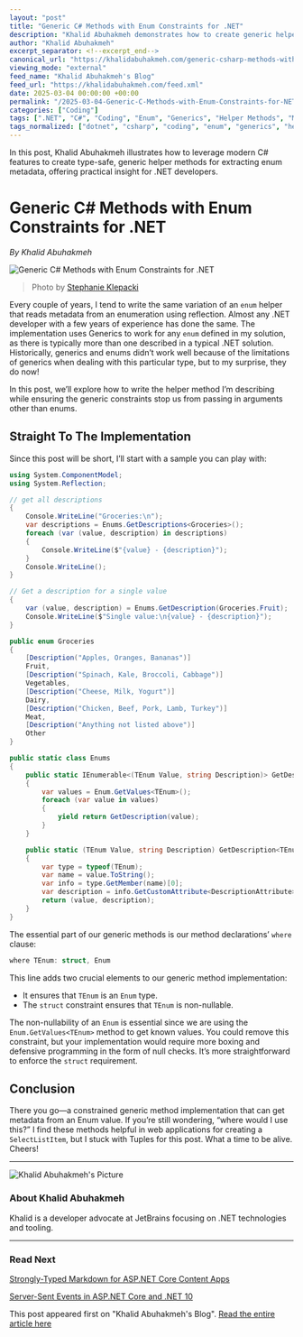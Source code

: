 ```yaml
---
layout: "post"
title: "Generic C# Methods with Enum Constraints for .NET"
description: "Khalid Abuhakmeh demonstrates how to create generic helper methods in C# that work specifically with enums, using updated generic constraints in .NET. The post covers practical implementation, explains the value of constraining generics, and discusses real-world use cases for enum metadata extraction."
author: "Khalid Abuhakmeh"
excerpt_separator: <!--excerpt_end-->
canonical_url: "https://khalidabuhakmeh.com/generic-csharp-methods-with-enum-constraints-for-dotnet"
viewing_mode: "external"
feed_name: "Khalid Abuhakmeh's Blog"
feed_url: "https://khalidabuhakmeh.com/feed.xml"
date: 2025-03-04 00:00:00 +00:00
permalink: "/2025-03-04-Generic-C-Methods-with-Enum-Constraints-for-NET.html"
categories: ["Coding"]
tags: [".NET", "C#", "Coding", "Enum", "Generics", "Helper Methods", "Metadata", "Posts", "Reflection", "Tuples", "Type Constraints", "Web Applications"]
tags_normalized: ["dotnet", "csharp", "coding", "enum", "generics", "helper methods", "metadata", "posts", "reflection", "tuples", "type constraints", "web applications"]
---
```


In this post, Khalid Abuhakmeh illustrates how to leverage modern C# features to create type-safe, generic helper methods for extracting enum metadata, offering practical insight for .NET developers.<!--excerpt_end-->

# Generic C# Methods with Enum Constraints for .NET

*By Khalid Abuhakmeh*

![Generic C# Methods with Enum Constraints for .NET](https://res.cloudinary.com/abuhakmeh/image/fetch/c_limit,f_auto,q_auto,w_800/https://khalidabuhakmeh.com/assets/images/posts/misc/generic-csharp-methods-enums-dotnet.jpg)

> Photo by [Stephanie Klepacki](https://unsplash.com/@sklepacki)

Every couple of years, I tend to write the same variation of an `enum` helper that reads metadata from an enumeration using reflection. Almost any .NET developer with a few years of experience has done the same. The implementation uses Generics to work for any `enum` defined in my solution, as there is typically more than one described in a typical .NET solution. Historically, generics and enums didn’t work well because of the limitations of generics when dealing with this particular type, but to my surprise, they do now!

In this post, we’ll explore how to write the helper method I’m describing while ensuring the generic constraints stop us from passing in arguments other than enums.

## Straight To The Implementation

Since this post will be short, I’ll start with a sample you can play with:

```csharp
using System.ComponentModel;
using System.Reflection;

// get all descriptions
{
    Console.WriteLine("Groceries:\n");
    var descriptions = Enums.GetDescriptions<Groceries>();
    foreach (var (value, description) in descriptions)
    {
        Console.WriteLine($"{value} - {description}");
    }
    Console.WriteLine();
}

// Get a description for a single value
{
    var (value, description) = Enums.GetDescription(Groceries.Fruit);
    Console.WriteLine($"Single value:\n{value} - {description}");
}

public enum Groceries
{
    [Description("Apples, Oranges, Bananas")]
    Fruit,
    [Description("Spinach, Kale, Broccoli, Cabbage")]
    Vegetables,
    [Description("Cheese, Milk, Yogurt")]
    Dairy,
    [Description("Chicken, Beef, Pork, Lamb, Turkey")]
    Meat,
    [Description("Anything not listed above")]
    Other
}

public static class Enums
{
    public static IEnumerable<(TEnum Value, string Description)> GetDescriptions<TEnum>() where TEnum : struct, Enum
    {
        var values = Enum.GetValues<TEnum>();
        foreach (var value in values)
        {
            yield return GetDescription(value);
        }
    }

    public static (TEnum Value, string Description) GetDescription<TEnum>(TEnum value) where TEnum : struct, Enum
    {
        var type = typeof(TEnum);
        var name = value.ToString();
        var info = type.GetMember(name)[0];
        var description = info.GetCustomAttribute<DescriptionAttribute>() is { } attr ? attr.Description : name;
        return (value, description);
    }
}
```

The essential part of our generic methods is our method declarations’ `where` clause:

```csharp
where TEnum: struct, Enum
```

This line adds two crucial elements to our generic method implementation:

- It ensures that `TEnum` is an `Enum` type.
- The `struct` constraint ensures that `TEnum` is non-nullable.

The non-nullability of an `Enum` is essential since we are using the `Enum.GetValues<TEnum>` method to get known values. You could remove this constraint, but your implementation would require more boxing and defensive programming in the form of null checks. It’s more straightforward to enforce the `struct` requirement.

## Conclusion

There you go—a constrained generic method implementation that can get metadata from an Enum value. If you’re still wondering, “where would I use this?” I find these methods helpful in web applications for creating a `SelectListItem`, but I stuck with Tuples for this post. What a time to be alive. Cheers!

---

![Khalid Abuhakmeh's Picture](/assets/images/authorimage.jpg)

### About Khalid Abuhakmeh

Khalid is a developer advocate at JetBrains focusing on .NET technologies and tooling.

---

### Read Next

[Strongly-Typed Markdown for ASP.NET Core Content Apps](/strongly-typed-markdown-for-aspnet-core-content-apps)

[Server-Sent Events in ASP.NET Core and .NET 10](/server-sent-events-in-aspnet-core-and-dotnet-10)

This post appeared first on "Khalid Abuhakmeh's Blog". [Read the entire article here](https://khalidabuhakmeh.com/generic-csharp-methods-with-enum-constraints-for-dotnet)
